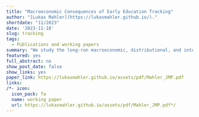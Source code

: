```yaml
---
title: "Macroeconomic Consequences of Early Education Tracking"
author: "[Lukas Mahler](https://lukasmahler.github.io/)."
shortdate: "11/2023"
date: '2023-11-18'
slug: tracking
tags:
  - Publications and working papers
summary: "We study the long-run macroeconomic, distributional, and intergenerational effects of school tracking---the allocation of students to different types of schools---by incorporating school track decisions into a general-equilibrium heterogeneous-agent overlapping-generations model. The key ingredient in the model is the child skill production technology, where a child’s skill development depends on her peers and the instruction pace in her school track. We show analytically that this technology can rationalize reduced-form evidence on the effects of school tracking on the distribution of child skills. We then calibrate the model using representative data from Germany, a country with a very early school tracking policy. Our calibrated model predicts that an education reform that postpones the tracking age from ten to fourteen generates sizable improvements in intergenerational mobility but comes at the cost of modest losses in aggregate human capital and economic output, reducing aggregate welfare. This efficiency-mobility trade-off is rooted in the effects of longer comprehensive schooling on child learning and depends crucially on the presence of general equilibrium effects in the labor market. Finally, our calibrated model predicts that policies reducing the parental influence in the school track choice increase both social mobility and aggregate economic output, improving aggregate welfare." 
featured: yes
full_abstract: no
show_post_date: false
show_links: yes
paper_link: https://lukasmahler.github.io/assets/pdf/Mahler_JMP.pdf
links:
/*- icon: 
  icon_pack: fa
  name: working paper
  url: https://lukasmahler.github.io/assets/pdf/Mahler_JMP.pdf*/
---
```

